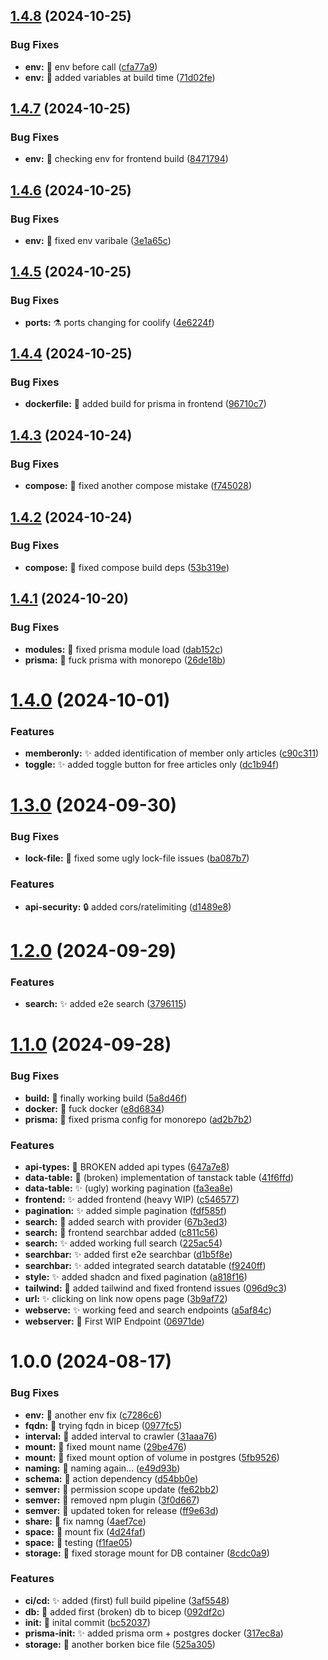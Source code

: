 ## [1.4.8](https://github.com/Err0r51/icewar/compare/v1.4.7...v1.4.8) (2024-10-25)


### Bug Fixes

* **env:** :construction:  env before call ([cfa77a9](https://github.com/Err0r51/icewar/commit/cfa77a96b64d0b0fa0d9ee5f34c0e8e09c531f03))
* **env:** :green_heart:  added variables at build time ([71d02fe](https://github.com/Err0r51/icewar/commit/71d02fe62de5fb2441df8d8ed81a7cef7e837895))

## [1.4.7](https://github.com/Err0r51/icewar/compare/v1.4.6...v1.4.7) (2024-10-25)


### Bug Fixes

* **env:** :construction:  checking env for frontend build ([8471794](https://github.com/Err0r51/icewar/commit/8471794f65e0102367df10fd654af33ba642cdfd))

## [1.4.6](https://github.com/Err0r51/icewar/compare/v1.4.5...v1.4.6) (2024-10-25)


### Bug Fixes

* **env:** :green_heart:  fixed env varibale ([3e1a65c](https://github.com/Err0r51/icewar/commit/3e1a65c9e9b0f92d576684b87456eb6c67285c44))

## [1.4.5](https://github.com/Err0r51/icewar/compare/v1.4.4...v1.4.5) (2024-10-25)


### Bug Fixes

* **ports:** :alembic:  ports changing for coolify ([4e6224f](https://github.com/Err0r51/icewar/commit/4e6224f382e1c168ee8cda2fde0f385f83c49f34))

## [1.4.4](https://github.com/Err0r51/icewar/compare/v1.4.3...v1.4.4) (2024-10-25)


### Bug Fixes

* **dockerfile:** :green_heart:  added build for prisma in frontend ([96710c7](https://github.com/Err0r51/icewar/commit/96710c760dc1b50709e80819159c229bbded90c0))

## [1.4.3](https://github.com/Err0r51/icewar/compare/v1.4.2...v1.4.3) (2024-10-24)


### Bug Fixes

* **compose:** :green_heart:  fixed another compose mistake ([f745028](https://github.com/Err0r51/icewar/commit/f7450286c162e8d2628be40066d2700737251f89))

## [1.4.2](https://github.com/Err0r51/icewar/compare/v1.4.1...v1.4.2) (2024-10-24)


### Bug Fixes

* **compose:** :green_heart:  fixed compose build deps ([53b319e](https://github.com/Err0r51/icewar/commit/53b319e11c401459a9c54fb64b5e49746c78ce9d))

## [1.4.1](https://github.com/Err0r51/icewar/compare/v1.4.0...v1.4.1) (2024-10-20)


### Bug Fixes

* **modules:** :wrench:  fixed prisma module load ([dab152c](https://github.com/Err0r51/icewar/commit/dab152cd78dcd9faf78b050c47195e274c521a51))
* **prisma:** :construction:  fuck prisma with monorepo ([26de18b](https://github.com/Err0r51/icewar/commit/26de18b4cf48d5d2329b791fb27fe3464c710cb5))

# [1.4.0](https://github.com/Err0r51/icewar/compare/v1.3.0...v1.4.0) (2024-10-01)


### Features

* **memberonly:** :sparkles:  added identification of member only articles ([c90c311](https://github.com/Err0r51/icewar/commit/c90c311302a9d40d2c94b4a6722924ed97ed75fe))
* **toggle:** :sparkles:  added toggle button for free articles only ([dc1b94f](https://github.com/Err0r51/icewar/commit/dc1b94fd7fba7b1ad44728ff13c6ecf47a66176f))

# [1.3.0](https://github.com/Err0r51/icewar/compare/v1.2.0...v1.3.0) (2024-09-30)


### Bug Fixes

* **lock-file:** :wrench:  fixed some ugly lock-file issues ([ba087b7](https://github.com/Err0r51/icewar/commit/ba087b74070916b26a2a9f1ed94093757965892d))


### Features

* **api-security:** :lock:  added cors/ratelimiting ([d1489e8](https://github.com/Err0r51/icewar/commit/d1489e8f4dede72d70679f90da86f15e19b275e9))

# [1.2.0](https://github.com/Err0r51/icewar/compare/v1.1.0...v1.2.0) (2024-09-29)


### Features

* **search:** :sparkles:  added e2e search ([3796115](https://github.com/Err0r51/icewar/commit/37961156296c2fa4e9a3c86d6b6c4ad0a6741d64))

# [1.1.0](https://github.com/Err0r51/icewar/compare/v1.0.0...v1.1.0) (2024-09-28)


### Bug Fixes

* **build:** :green_heart:  finally working build ([5a8d46f](https://github.com/Err0r51/icewar/commit/5a8d46ff539ed3aa68f4c0920588655ae482250a))
* **docker:** :poop:  fuck docker ([e8d6834](https://github.com/Err0r51/icewar/commit/e8d68346d4541800bf71d5a1e932fe54259d3b58))
* **prisma:** :bug:  fixed prisma config for monorepo ([ad2b7b2](https://github.com/Err0r51/icewar/commit/ad2b7b262476354b1f1d9be22c9d27a5461d301e))


### Features

* **api-types:** :construction:  BROKEN added api types ([647a7e8](https://github.com/Err0r51/icewar/commit/647a7e8d18e6ce38d6ecb2b53a7141b1194e4e1a))
* **data-table:** :construction:  (broken) implementation of tanstack table ([41f6ffd](https://github.com/Err0r51/icewar/commit/41f6ffd3efa706c70589e3291f63bc08dcaab1b1))
* **data-table\:** :sparkles:  (ugly) working pagination ([fa3ea8e](https://github.com/Err0r51/icewar/commit/fa3ea8e8b818e6ff30c280a07f5a388306041f8c))
* **frontend:** :sparkles:  added frontend (heavy WIP) ([c546577](https://github.com/Err0r51/icewar/commit/c546577a9cb0b7df17cef9151c3b69df03510794))
* **pagination:** :sparkles:  added simple pagination ([fdf585f](https://github.com/Err0r51/icewar/commit/fdf585f1e95d7da8a4a4751af6adc711497a053f))
* **search:** :construction:  added search with provider ([67b3ed3](https://github.com/Err0r51/icewar/commit/67b3ed34980a556fd4103a05472ba0166f62fb7e))
* **search:** :construction:  frontend searchbar added ([c811c56](https://github.com/Err0r51/icewar/commit/c811c565a491f9f88510bfaff46a7d4e1656a62b))
* **search:** :sparkles:  added working full search ([225ac54](https://github.com/Err0r51/icewar/commit/225ac540cbd57aeb32a60895f2f9f10afa050469))
* **searchbar:** :sparkles:  added first e2e searchbar ([d1b5f8e](https://github.com/Err0r51/icewar/commit/d1b5f8e3f922d511cbd43a2ee8e8936450dcbae5))
* **searchbar:** :sparkles:  added integrated search datatable ([f9240ff](https://github.com/Err0r51/icewar/commit/f9240ffda84951b6380a7e2d96aa20ac3255944d))
* **style:** :sparkles:  added shadcn and fixed pagination ([a818f16](https://github.com/Err0r51/icewar/commit/a818f1698210161d35e5b3977f155b8845154784))
* **tailwind:** :lipstick:  added tailwind and fixed frontend issues ([096d9c3](https://github.com/Err0r51/icewar/commit/096d9c3029015b6fdf4b0953e613ca2614ec3adc))
* **url:** :sparkles:  clicking on link now opens page ([3b9af72](https://github.com/Err0r51/icewar/commit/3b9af722c07da6c60ecebd906b8b70f6ec65967c))
* **webserve:** :sparkles:  working feed and search endpoints ([a5af84c](https://github.com/Err0r51/icewar/commit/a5af84ca9149e650bbcf17e644ef3f671651e6cc))
* **webserver:** :construction:  First WIP Endpoint ([06971de](https://github.com/Err0r51/icewar/commit/06971dec90aeed5dc51ca32edc494b4c06412313))

# 1.0.0 (2024-08-17)


### Bug Fixes

* **env:** :green_heart:  another env fix ([c7286c6](https://github.com/Err0r51/icewar/commit/c7286c685c72495588f7df4ad591797988c8d821))
* **fqdn:** :green_heart:  trying fqdn in bicep ([0977fc5](https://github.com/Err0r51/icewar/commit/0977fc59c9236b19d94ff325d05a46050a31d8a9))
* **interval:** :construction:  added interval to crawler ([31aaa76](https://github.com/Err0r51/icewar/commit/31aaa76bb46de3429bcb3baf18203c89434fb8da))
* **mount:** :green_heart:  fixed mount name ([29be476](https://github.com/Err0r51/icewar/commit/29be476a2968f3dd0dc8db304a41b3dd1ac51cfa))
* **mount:** :green_heart:  fixed mount option of volume in postgres ([5fb9526](https://github.com/Err0r51/icewar/commit/5fb952614443cf33ec4848b5efc720e9ae394532))
* **naming:** :green_heart:  naming again... ([e49d93b](https://github.com/Err0r51/icewar/commit/e49d93bfe7bfdbc50b0354e02962975d79b660dc))
* **schema:** :green_heart:  action dependency ([d54bb0e](https://github.com/Err0r51/icewar/commit/d54bb0e7ea6ed7a373af34bbb3eb9afc4e68e6e4))
* **semver:** :green_heart:  permission scope update ([fe62bb2](https://github.com/Err0r51/icewar/commit/fe62bb2b38e397c1423f9667ce1ffb26232afb1e))
* **semver:** :green_heart:  removed npm plugin ([3f0d667](https://github.com/Err0r51/icewar/commit/3f0d66738b7f3fb6342d155aa1ec419f862cf990))
* **semver:** :green_heart:  updated token for release ([ff9e63d](https://github.com/Err0r51/icewar/commit/ff9e63d650c93cd722dff0e80e84db336ee3ac69))
* **share:** :green_heart:  fix namng ([4aef7ce](https://github.com/Err0r51/icewar/commit/4aef7ce1169ad9bbe7d80e6af0e46aeae22f4563))
* **space:** :green_heart:  mount fix ([4d24faf](https://github.com/Err0r51/icewar/commit/4d24faffa47132e4737dd76e084d4ee3a7b21648))
* **space:** :green_heart:  testing ([f1fae05](https://github.com/Err0r51/icewar/commit/f1fae05a9209db98db68793e6df0d485c490ef7e))
* **storage:** :green_heart:  fixed storage mount for DB container ([8cdc0a9](https://github.com/Err0r51/icewar/commit/8cdc0a949d255b70a8e7b7acccb0a90efd9b62e4))


### Features

* **ci/cd:** :sparkles:  added (first) full build pipeline ([3af5548](https://github.com/Err0r51/icewar/commit/3af5548a7f0e1e8df7cfc6cdf09a6806751e3678))
* **db:** :construction:  added first (broken) db to bicep ([092df2c](https://github.com/Err0r51/icewar/commit/092df2c9a724195da6ba17cffa73e574e767300f))
* **init:** :tada:  inital commit ([bc52037](https://github.com/Err0r51/icewar/commit/bc520376115c37f1acfdd464ee6a687a38c57056))
* **prisma-init:** :sparkles:  added prisma orm + postgres docker ([317ec8a](https://github.com/Err0r51/icewar/commit/317ec8a95b8675fc5ffe9f00f802d79f39d2256e))
* **storage:** :construction:  another borken bice file ([525a305](https://github.com/Err0r51/icewar/commit/525a305be870cc602b8e45a9f42f791a1dd1820b))

